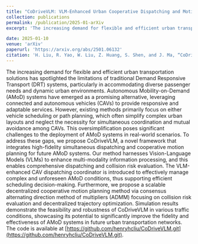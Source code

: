 ```yaml
---
title: "CoDriveVLM: VLM-Enhanced Urban Cooperative Dispatching and Motion Planning for Future Autonomous Mobility on Demand Systems"
collection: publications
permalink: /publication/2025-01-arXiv
excerpt: 'The increasing demand for flexible and efficient urban transportation solutions has spotlighted the limitations of traditional Demand Responsive Transport (DRT) systems, particularly in accommodating diverse passenger needs and dynamic urban environments. Autonomous Mobility-on-Demand (AMoD) systems have emerged as a promising alternative, leveraging connected and autonomous vehicles (CAVs) to provide responsive and adaptable services. However, existing methods primarily focus on either vehicle scheduling or path planning, which often simplify complex urban layouts and neglect the necessity for simultaneous coordination and mutual avoidance among CAVs. This oversimplification poses significant challenges to the deployment of AMoD systems in real-world scenarios. To address these gaps, we propose CoDriveVLM, a novel framework that integrates high-fidelity simultaneous dispatching and cooperative motion planning for future AMoD systems. Our method harnesses Vision-Language Models (VLMs) to enhance multi-modality information processing, and this enables comprehensive dispatching and collision risk evaluation. The VLM-enhanced CAV dispatching coordinator is introduced to effectively manage complex and unforeseen AMoD conditions, thus supporting efficient scheduling decision-making. Furthermore, we propose a scalable decentralized cooperative motion planning method via consensus alternating direction method of multipliers (ADMM) focusing on collision risk evaluation and decentralized trajectory optimization. Simulation results demonstrate the feasibility and robustness of CoDriveVLM in various traffic conditions, showcasing its potential to significantly improve the fidelity and effectiveness of AMoD systems in future urban transportation networks. The code is available at [https://github.com/henryhcliu/CoDriveVLM.git](https://github.com/henryhcliu/CoDriveVLM.git).'

date: 2025-01-10
venue: 'arXiv'
paperurl: 'https://arxiv.org/abs/2501.06132'
citation: 'H. Liu, R. Yao, W. Liu, Z. Huang, S. Shen, and J. Ma, “CoDriveVLM: VLM-enhanced urban cooperative dispatching and motion planning for future autonomous mobility on demand systems,” arXiv preprint arXiv:2501.06132, 2025.'
---
```


The increasing demand for flexible and efficient urban transportation solutions has spotlighted the limitations of traditional Demand Responsive Transport (DRT) systems, particularly in accommodating diverse passenger needs and dynamic urban environments. Autonomous Mobility-on-Demand (AMoD) systems have emerged as a promising alternative, leveraging connected and autonomous vehicles (CAVs) to provide responsive and adaptable services. However, existing methods primarily focus on either vehicle scheduling or path planning, which often simplify complex urban layouts and neglect the necessity for simultaneous coordination and mutual avoidance among CAVs. This oversimplification poses significant challenges to the deployment of AMoD systems in real-world scenarios. To address these gaps, we propose CoDriveVLM, a novel framework that integrates high-fidelity simultaneous dispatching and cooperative motion planning for future AMoD systems. Our method harnesses Vision-Language Models (VLMs) to enhance multi-modality information processing, and this enables comprehensive dispatching and collision risk evaluation. The VLM-enhanced CAV dispatching coordinator is introduced to effectively manage complex and unforeseen AMoD conditions, thus supporting efficient scheduling decision-making. Furthermore, we propose a scalable decentralized cooperative motion planning method via consensus alternating direction method of multipliers (ADMM) focusing on collision risk evaluation and decentralized trajectory optimization. Simulation results demonstrate the feasibility and robustness of CoDriveVLM in various traffic conditions, showcasing its potential to significantly improve the fidelity and effectiveness of AMoD systems in future urban transportation networks. The code is available at [https://github.com/henryhcliu/CoDriveVLM.git](https://github.com/henryhcliu/CoDriveVLM.git).